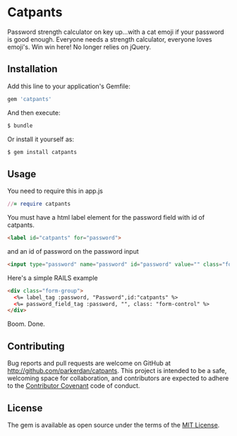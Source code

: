 # Catpants

Password strength calculator on key up...with a cat emoji if your password is good enough.
Everyone needs a strength calculator, everyone loves emoji's.  Win win here!  No longer relies on jQuery.

## Installation

Add this line to your application's Gemfile:

```ruby
gem 'catpants'
```

And then execute:
```ruby
$ bundle
```
Or install it yourself as:
```ruby
$ gem install catpants
```
## Usage

You need to require this in app.js
```ruby
//= require catpants
```

You must have a html label element for the password field with id of catpants.
```html
<label id="catpants" for="password">
```
and an id of password on the password input
```html
<input type="password" name="password" id="password" value="" class="form-control">
```
Here's a simple RAILS example
```html
<div class="form-group">
  <%= label_tag :password, "Password",id:"catpants" %>
  <%= password_field_tag :password, "", class: "form-control" %>
</div>
```

Boom. Done.



## Contributing

Bug reports and pull requests are welcome on GitHub at http://github.com/parkerdan/catpants. This project is intended to be a safe, welcoming space for collaboration, and contributors are expected to adhere to the [Contributor Covenant](contributor-covenant.org) code of conduct.


## License

The gem is available as open source under the terms of the [MIT License](http://opensource.org/licenses/MIT).
